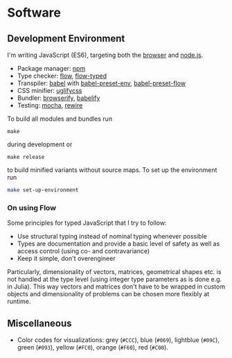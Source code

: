 # Software

## Development Environment

I'm writing JavaScript (ES6), targeting both the [browser](https://www.mozilla.org/firefox/) and [node.js](https://nodejs.org/).

- Package manager: [npm](https://www.npmjs.com/)
- Type checker: [flow](https://flow.org/), [flow-typed](https://github.com/flowtype/flow-typed)
- Transpiler: [babel](https://babeljs.io/) with [babel-preset-env](https://babeljs.io/docs/plugins/preset-env/), [babel-preset-flow](https://babeljs.io/docs/plugins/preset-flow/)
- CSS minifier: [uglifycss](https://github.com/fmarcia/UglifyCSS)
- Bundler: [browserify](http://browserify.org/), [babelify](https://github.com/babel/babelify)
- Testing: [mocha](https://mochajs.org/), [rewire](https://github.com/jhnns/rewire)

To build all modules and bundles run

```
make
```

during development or

```
make release
```

to build minified variants without source maps. To set up the environment run

```bash
make set-up-environment
```

### On using Flow

Some principles for typed JavaScript that I try to follow:

- Use structural typing instead of nominal typing whenever possible
- Types are documentation and provide a basic level of safety as well as access control (using co- and contravariance)
- Keep it simple, don't overengineer

Particularly, dimensionality of vectors, matrices, geometrical shapes etc. is not handled at the type level (using integer type parameters as is done e.g. in Julia). This way vectors and matrices don't have to be wrapped in custom objects and dimensionality of problems can be chosen more flexibly at runtime.


## Miscellaneous

- Color codes for visualizations: grey (`#CCC`), blue (`#069`), lightblue (`#09C`), green (`#093`), yellow (`#FC0`), orange (`#F60`), red (`#C00`).

